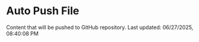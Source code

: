 # Auto Push File

Content that will be pushed to GitHub repository.
Last updated: 06/27/2025, 08:40:08 PM